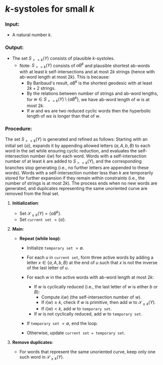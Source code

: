 # $k$-systoles for small $k$

### Input:
- A natural number $k$.

### Output:
- The set $S_{>= k}(Y)$ consists of plausible $k$-systoles.
    - Note: $S_{>= k}(Y)$ consists of $aB^k$ and plausible shortest ab-words with at least $k$ self-intersections and at most $2k$ strings (hence with ab-word length at most $2k$). This is because:
      - By Baribaud's result, $aB^k$ is the shortest geodesic with at least $2k+2$ strings.  
      - By the relations between number of strings and ab-word lengths, for $w \in S_{>= k}(Y) \setminus \lbrace aB^k \rbrace$, we have ab-word length of $w$ is at most $2k$.
      - If $w$ and ws are two reduced cyclic words then the hyperbolic length of $ws$ is longer than that of $w$.

### Procedure:
The set $S_{>= k}(Y)$ is generated and refined as follows: 
Starting with an initial set $\lbrace a \rbrace$, expands it by appending allowed letters $(a, A, b, B)$ to each word in the set while ensuring cyclic reduction, and evaluates the self-intersection number $i(w)$ for each word. 
Words with a self-intersection number of at least $k$ are added to $S_{>= k}(Y)$, and the corresponding branches stop generating (i.e., no further letters are appended to these words). 
Words with a self-intersection number less than $k$ are temporarily stored for further expansion if they remain within constraints (i.e., the number of strings is at most $2k$). 
The process ends when no new words are generated, and duplicates representing the same unoriented curve are removed from the final set.

1. **Initialization**:
   - Set $\mathcal{S}_{\ge k}(Y) = \lbrace aB^k \rbrace$.
   - Set `current set` $= \lbrace a \rbrace$.

2. **Main**:
   - **Repeat (while loop)**:
     - Initialize `temporary set` $= \emptyset$.
     - For each $u$ in `current set`, form three active words by adding a letter $x \in \lbrace a, A, b, B \rbrace$ at the end of $u$ such that $x$ is not the inverse of the last letter of $u$.
     
     - For each $w$ in the active words with ab-word length at most $2k$:
       - If $w$ is cyclically reduced (i.e., the last letter of $w$ is either $b$ or $B$):
         - Compute $i(w)$ (the self-intersection number of $w$).
         - If $i(w) \geq k$, check if $w$ is primitive, then add $w$ to $\mathcal{S}_{\ge k}(Y)$.
         - If $i(w) < k$, add $w$ to `temporary set`.
       - If $w$ is not cyclically reduced, add $w$ to `temporary set`.

     - If `temporary set` $= \emptyset$, end the loop.
     - Otherwise, update `current set = temporary set`.

3. **Remove duplicates**:
   - For words that represent the same unoriented curve, keep only one such word in $\mathcal{S}_{\ge k}(Y)$.
  